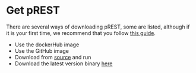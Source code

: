 # Get pREST

There are several ways of downloading pREST, some are listed, although if it is your first time, we recommend that you follow [this guide](../get-started/deploying-with-docker.md).

* Use the dockerHub image
* Use the GitHub image
* Download from [source](golang.md) and run
* Download the latest version binary [here](https://github.com/prest/prest/releases/latest)





